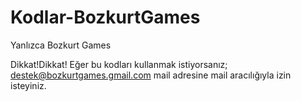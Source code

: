 # Kodlar-BozkurtGames
Yanlızca Bozkurt Games

Dikkat!Dikkat!
Eğer bu kodları kullanmak istiyorsanız; destek@bozkurtgames.gmail.com mail adresine mail aracılığıyla izin isteyiniz.
